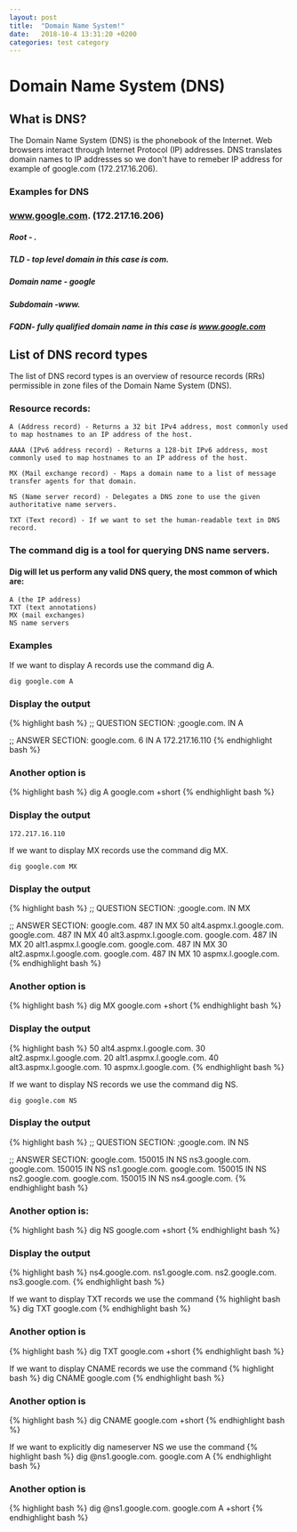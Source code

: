 ```yaml
---
layout: post
title:  "Domain Name System!"
date:   2018-10-4 13:31:20 +0200
categories: test category
---
```

# Domain Name System (DNS)
## What is DNS?

The Domain Name System (DNS) is the phonebook of the Internet.
Web browsers interact through Internet Protocol (IP) addresses.
DNS translates domain names to IP addresses so we don't have to remeber IP address for example of google.com (172.217.16.206).
### Examples for DNS
### www.google.com. (172.217.16.206)
##### Root - .
##### TLD - top level domain in this case is com.
##### Domain name - google
##### Subdomain -www.
##### FQDN- fully qualified domain name in this case is www.google.com

## List of DNS record types

The list of DNS record types is an overview of resource records (RRs) permissible in zone files of the Domain Name System (DNS).

### Resource records:

    A (Address record) - Returns a 32 bit IPv4 address, most commonly used to map hostnames to an IP address of the host.

    AAAA (IPv6 address record) - Returns a 128-bit IPv6 address, most commonly used to map hostnames to an IP address of the host.

    MX (Mail exchange record) - Maps a domain name to a list of message transfer agents for that domain.

    NS (Name server record) - Delegates a DNS zone to use the given authoritative name servers.

    TXT (Text record) - If we want to set the human-readable text in DNS record.


### The command dig is a tool for querying DNS name servers.

#### Dig will let us perform any valid DNS query, the most common of which are:

    A (the IP address)
    TXT (text annotations)
    MX (mail exchanges)
    NS name servers


### Examples

If we want to display A records use the command dig A.

```dig google.com A```

### Display the output

{% highlight bash %}
;; QUESTION SECTION:
;google.com.                    IN      A

;; ANSWER SECTION:
google.com.             6       IN      A       172.217.16.110
{% endhighlight bash %}

### Another option is 
{% highlight bash %}
dig A google.com +short
{% endhighlight bash %}

### Display the output

```172.217.16.110```

If we want to display MX records use the command dig MX.

```dig google.com MX```

### Display the output

{% highlight bash %}
;; QUESTION SECTION:
;google.com.                    IN      MX

;; ANSWER SECTION:
google.com.             487     IN      MX      50 alt4.aspmx.l.google.com.
google.com.             487     IN      MX      40 alt3.aspmx.l.google.com.
google.com.             487     IN      MX      20 alt1.aspmx.l.google.com.
google.com.             487     IN      MX      30 alt2.aspmx.l.google.com.
google.com.             487     IN      MX      10 aspmx.l.google.com.
{% endhighlight bash %}

### Another option is 
{% highlight bash %}
 dig MX google.com +short
{% endhighlight bash %}

### Display the output

{% highlight bash %}
50 alt4.aspmx.l.google.com.
30 alt2.aspmx.l.google.com.
20 alt1.aspmx.l.google.com.
40 alt3.aspmx.l.google.com.
10 aspmx.l.google.com.
{% endhighlight bash %}

If we want to display NS records we use the command dig NS.

```dig google.com NS```

### Display the output

{% highlight bash %}
;; QUESTION SECTION:
;google.com.                    IN      NS

;; ANSWER SECTION:
google.com.             150015  IN      NS      ns3.google.com.
google.com.             150015  IN      NS      ns1.google.com.
google.com.             150015  IN      NS      ns2.google.com.
google.com.             150015  IN      NS      ns4.google.com.
{% endhighlight bash %}

### Another option is: 
{% highlight bash %}
dig NS google.com +short
{% endhighlight bash %}

### Display the output

{% highlight bash %}
ns4.google.com.
ns1.google.com.
ns2.google.com.
ns3.google.com.
{% endhighlight bash %}

If we want to display TXT records we use the command 
{% highlight bash %}
dig TXT google.com
{% endhighlight bash %}

### Another option is
{% highlight bash %}
dig TXT google.com +short
{% endhighlight bash %}

If we want to display CNAME records we use the command
{% highlight bash %}
dig CNAME google.com
{% endhighlight bash %}

### Another option is
{% highlight bash %}
dig CNAME google.com +short
{% endhighlight bash %}

If we want to explicitly dig nameserver NS we use the command
{% highlight bash %}
dig @ns1.google.com. google.com A
{% endhighlight bash %}

### Another option is
{% highlight bash %}
dig @ns1.google.com. google.com A +short
{% endhighlight bash %}

